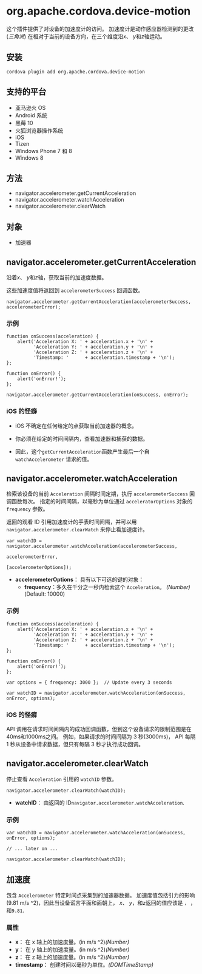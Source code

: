 <!---
    Licensed to the Apache Software Foundation (ASF) under one
    or more contributor license agreements.  See the NOTICE file
    distributed with this work for additional information
    regarding copyright ownership.  The ASF licenses this file
    to you under the Apache License, Version 2.0 (the
    "License"); you may not use this file except in compliance
    with the License.  You may obtain a copy of the License at

      http://www.apache.org/licenses/LICENSE-2.0

    Unless required by applicable law or agreed to in writing,
    software distributed under the License is distributed on an
    "AS IS" BASIS, WITHOUT WARRANTIES OR CONDITIONS OF ANY
    KIND, either express or implied.  See the License for the
    specific language governing permissions and limitations
    under the License.
-->

# org.apache.cordova.device-motion

这个插件提供了对设备的加速度计的访问。 加速度计是动作感应器检测到的更改 (*三角洲*) 在相对于当前的设备方向，在三个维度沿*x*、 *y*和*z*轴运动。

## 安装

    cordova plugin add org.apache.cordova.device-motion
    

## 支持的平台

*   亚马逊火 OS
*   Android 系统
*   黑莓 10
*   火狐浏览器操作系统
*   iOS
*   Tizen
*   Windows Phone 7 和 8
*   Windows 8

## 方法

*   navigator.accelerometer.getCurrentAcceleration
*   navigator.accelerometer.watchAcceleration
*   navigator.accelerometer.clearWatch

## 对象

*   加速器

## navigator.accelerometer.getCurrentAcceleration

沿着*x*、 *y*和*z*轴，获取当前的加速度数据。

这些加速度值将返回到 `accelerometerSuccess` 回调函数。

    navigator.accelerometer.getCurrentAcceleration(accelerometerSuccess, accelerometerError);
    

### 示例

    function onSuccess(acceleration) {
        alert('Acceleration X: ' + acceleration.x + '\n' +
              'Acceleration Y: ' + acceleration.y + '\n' +
              'Acceleration Z: ' + acceleration.z + '\n' +
              'Timestamp: '      + acceleration.timestamp + '\n');
    };
    
    function onError() {
        alert('onError!');
    };
    
    navigator.accelerometer.getCurrentAcceleration(onSuccess, onError);
    

### iOS 的怪癖

*   iOS 不确定在任何给定的点获取当前加速器的概念。

*   你必须在给定的时间间隔内，查看加速器和捕获的数据。

*   因此，这个`getCurrentAcceleration`函数产生最后一个自 `watchAccelerometer` 请求的值。

## navigator.accelerometer.watchAcceleration

检索该设备的当前 `Acceleration` 间隔时间定期，执行 `accelerometerSuccess` 回调函数每次。 指定的时间间隔，以毫秒为单位通过 `acceleratorOptions` 对象的 `frequency` 参数。

返回的观看 ID 引用加速度计的手表时间间隔，并可以用 `navigator.accelerometer.clearWatch` 来停止看加速度计。

    var watchID = navigator.accelerometer.watchAcceleration(accelerometerSuccess,
                                                           accelerometerError,
                                                           [accelerometerOptions]);
    

*   **accelerometerOptions**： 具有以下可选的键的对象： 
    *   **frequency**：多久在千分之一秒内检索这个 `Acceleration`。 *(Number)* (Default: 10000)

### 示例

    function onSuccess(acceleration) {
        alert('Acceleration X: ' + acceleration.x + '\n' +
              'Acceleration Y: ' + acceleration.y + '\n' +
              'Acceleration Z: ' + acceleration.z + '\n' +
              'Timestamp: '      + acceleration.timestamp + '\n');
    };
    
    function onError() {
        alert('onError!');
    };
    
    var options = { frequency: 3000 };  // Update every 3 seconds
    
    var watchID = navigator.accelerometer.watchAcceleration(onSuccess, onError, options);
    

### iOS 的怪癖

API 调用在请求时间间隔内的成功回调函数，但到这个设备请求的限制范围是在 40ms和1000ms之间。 例如，如果请求的时间间隔为 3 秒(3000ms)， API 每隔 1 秒从设备中请求数据，但只有每隔 3 秒才执行成功回调。

## navigator.accelerometer.clearWatch

停止查看 `Acceleration` 引用的 `watchID` 参数。

    navigator.accelerometer.clearWatch(watchID);
    

*   **watchID**： 由返回的 ID`navigator.accelerometer.watchAcceleration`.

### 示例

    var watchID = navigator.accelerometer.watchAcceleration(onSuccess, onError, options);
    
    // ... later on ...
    
    navigator.accelerometer.clearWatch(watchID);
    

## 加速度

包含 `Accelerometer` 特定时间点采集到的加速器数据。 加速度值包括引力的影响 (9.81 m/s ^2)，因此当设备谎言平面和面朝上， *x*、 *y*，和*z*返回的值应该是 `` ， `` ，和`9.81`.

### 属性

*   **x**： 在 x 轴上的加速度量。(in m/s ^2)*(Number)*
*   **y**： 在 y 轴上的加速度量。(in m/s ^2)*(Number)*
*   **z**： 在 z 轴上的加速度量。(in m/s ^2)*(Number)*
*   **timestamp**： 创建时间以毫秒为单位。*(DOMTimeStamp)*